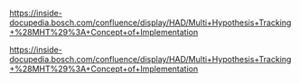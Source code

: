 https://inside-docupedia.bosch.com/confluence/display/HAD/Multi+Hypothesis+Tracking+%28MHT%29%3A+Concept+of+Implementation


https://inside-docupedia.bosch.com/confluence/display/HAD/Multi+Hypothesis+Tracking+%28MHT%29%3A+Concept+of+Implementation